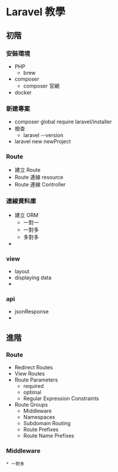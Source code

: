 # Laravel 教學

## 初階
### 安裝環境
* PHP
    * brew
* composer
    * composer 官網
* docker

### 新建專案
* composer global require laravel/installer
* 檢查
    * laravel --version
* laravel new newProject

### Route
* 建立 Route
* Route 連線 resource
* Route 連線 Controller

### 連線資料庫
* 建立 ORM
    * 一對一
    * 一對多
    * 多對多
* 
### view
* layout
* displaying data
* 

### api
* jsonResponse
* 

## 進階
### Route
* Redirect Routes
* View Routes
* Route Parameters
    * required
    * optimal
    * Regular Expression Constraints
* Route Groups
    * Middleware
    * Namespaces
    * Subdomain Routing
    * Route Prefixes
    * Route Name Prefixes
### Middleware
    * 一對多
    
